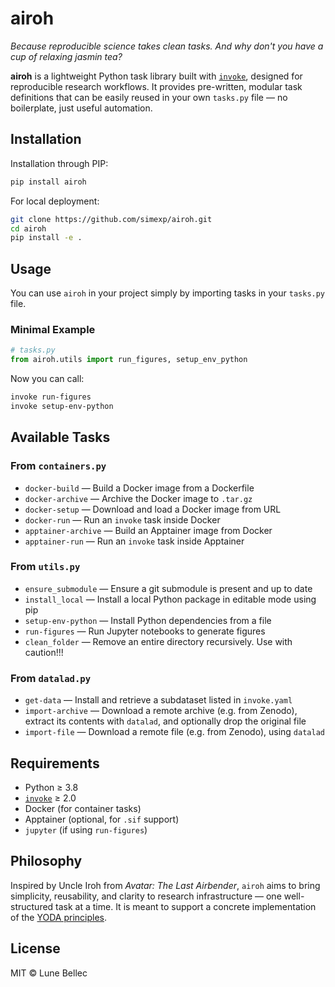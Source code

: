 # airoh
_Because reproducible science takes clean tasks. And why don't you have a cup of relaxing jasmin tea?_

**airoh** is a lightweight Python task library built with [`invoke`](https://www.pyinvoke.org/), designed for reproducible research workflows. It provides pre-written, modular task definitions that can be easily reused in your own `tasks.py` file — no boilerplate, just useful automation.

## Installation
Installation through PIP:
```bash
pip install airoh
```

For local deployment:

```bash
git clone https://github.com/simexp/airoh.git
cd airoh
pip install -e .
```

## Usage

You can use `airoh` in your project simply by importing tasks in your `tasks.py` file.

### Minimal Example

```python
# tasks.py
from airoh.utils import run_figures, setup_env_python
```

Now you can call:

```bash
invoke run-figures
invoke setup-env-python
```

## Available Tasks

### From `containers.py`

* `docker-build` — Build a Docker image from a Dockerfile
* `docker-archive` — Archive the Docker image to `.tar.gz`
* `docker-setup` — Download and load a Docker image from URL
* `docker-run` — Run an `invoke` task inside Docker
* `apptainer-archive` — Build an Apptainer image from Docker
* `apptainer-run` — Run an `invoke` task inside Apptainer

### From `utils.py`

* `ensure_submodule` — Ensure a git submodule is present and up to date
* `install_local` — Install a local Python package in editable mode using pip 
* `setup-env-python` — Install Python dependencies from a file
* `run-figures` — Run Jupyter notebooks to generate figures
* `clean_folder` — Remove an entire directory recursively. Use with caution!!!

### From `datalad.py`
* `get-data` — Install and retrieve a subdataset listed in `invoke.yaml`
* `import-archive` — Download a remote archive (e.g. from Zenodo), extract its contents with `datalad`, and optionally drop the original file
* `import-file` — Download a remote file (e.g. from Zenodo), using `datalad`

## Requirements

* Python ≥ 3.8
* [`invoke`](https://www.pyinvoke.org/) ≥ 2.0
* Docker (for container tasks)
* Apptainer (optional, for `.sif` support)
* `jupyter` (if using `run-figures`)

## Philosophy

Inspired by Uncle Iroh from *Avatar: The Last Airbender*, `airoh` aims to bring simplicity, reusability, and clarity to research infrastructure — one well-structured task at a time. It is meant to support a concrete implementation of the [YODA principles](https://handbook.datalad.org/en/latest/basics/101-127-yoda.html).

## License

MIT © Lune Bellec
